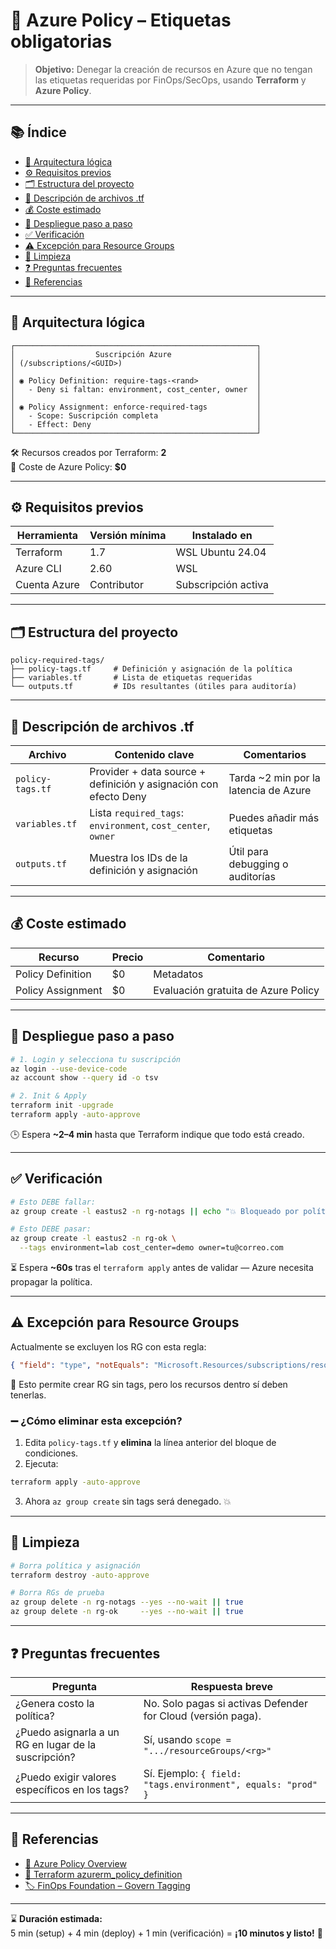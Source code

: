 # 🚀 Azure Policy – Etiquetas obligatorias

> **Objetivo:** Denegar la creación de recursos en Azure que no tengan las etiquetas requeridas por FinOps/SecOps, usando **Terraform** y **Azure Policy**.

---

## 📚 Índice

- [📐 Arquitectura lógica](#-arquitectura-lógica)
- [⚙️ Requisitos previos](#-requisitos-previos)
- [🗂️ Estructura del proyecto](#-estructura-del-proyecto)
- [📄 Descripción de archivos .tf](#-descripción-de-archivos-tf)
- [💰 Coste estimado](#-coste-estimado)
- [🚦 Despliegue paso a paso](#-despliegue-paso-a-paso)
- [✅ Verificación](#-verificación)
- [⚠️ Excepción para Resource Groups](#️-excepción-para-resource-groups)
- [🧹 Limpieza](#-limpieza)
- [❓ Preguntas frecuentes](#-preguntas-frecuentes)
- [🔗 Referencias](#-referencias)

---

## 📐 Arquitectura lógica

```text
┌──────────────────────────────────────────────────────┐
│                  Suscripción Azure                   │
│ (/subscriptions/<GUID>)                              │
│                                                      │
│ ◉ Policy Definition: require-tags-<rand>             │
│   - Deny si faltan: environment, cost_center, owner  │
│                                                      │
│ ◉ Policy Assignment: enforce-required-tags           │
│   - Scope: Suscripción completa                      │
│   - Effect: Deny                                     │
└──────────────────────────────────────────────────────┘
```

🛠️ Recursos creados por Terraform: **2**  
💸 Coste de Azure Policy: **$0**

---

## ⚙️ Requisitos previos

| Herramienta    | Versión mínima | Instalado en       |
|----------------|----------------|--------------------|
| Terraform      | 1.7            | WSL Ubuntu 24.04   |
| Azure CLI      | 2.60           | WSL                |
| Cuenta Azure   | Contributor    | Subscripción activa|

---

## 🗂️ Estructura del proyecto

```
policy-required-tags/
├── policy-tags.tf     # Definición y asignación de la política
├── variables.tf       # Lista de etiquetas requeridas
└── outputs.tf         # IDs resultantes (útiles para auditoría)
```

---

## 📄 Descripción de archivos .tf

| Archivo        | Contenido clave                                                                 | Comentarios                          |
|----------------|----------------------------------------------------------------------------------|--------------------------------------|
| `policy-tags.tf` | Provider + data source + definición y asignación con efecto Deny               | Tarda ~2 min por la latencia de Azure|
| `variables.tf`   | Lista `required_tags`: `environment`, `cost_center`, `owner`                  | Puedes añadir más etiquetas          |
| `outputs.tf`     | Muestra los IDs de la definición y asignación                                 | Útil para debugging o auditorías     |

---

## 💰 Coste estimado

| Recurso            | Precio | Comentario                             |
|--------------------|--------|----------------------------------------|
| Policy Definition  | $0     | Metadatos                              |
| Policy Assignment  | $0     | Evaluación gratuita de Azure Policy    |

---

## 🚦 Despliegue paso a paso

```bash
# 1. Login y selecciona tu suscripción
az login --use-device-code
az account show --query id -o tsv

# 2. Init & Apply
terraform init -upgrade
terraform apply -auto-approve
```

🕒 Espera **~2–4 min** hasta que Terraform indique que todo está creado.

---

## ✅ Verificación

```bash
# Esto DEBE fallar:
az group create -l eastus2 -n rg-notags || echo "💥 Bloqueado por política"

# Esto DEBE pasar:
az group create -l eastus2 -n rg-ok \
  --tags environment=lab cost_center=demo owner=tu@correo.com
```

⏳ Espera **~60s** tras el `terraform apply` antes de validar — Azure necesita propagar la política.

---

## ⚠️ Excepción para Resource Groups

Actualmente se excluyen los RG con esta regla:

```json
{ "field": "type", "notEquals": "Microsoft.Resources/subscriptions/resourceGroups" }
```

📝 Esto permite crear RG sin tags, pero los recursos dentro sí deben tenerlas.

### ➖ ¿Cómo eliminar esta excepción?

1. Edita `policy-tags.tf` y **elimina** la línea anterior del bloque de condiciones.
2. Ejecuta:

```bash
terraform apply -auto-approve
```

3. Ahora `az group create` sin tags será denegado. 💥

---

## 🧹 Limpieza

```bash
# Borra política y asignación
terraform destroy -auto-approve

# Borra RGs de prueba
az group delete -n rg-notags --yes --no-wait || true
az group delete -n rg-ok     --yes --no-wait || true
```

---

## ❓ Preguntas frecuentes

| Pregunta                                             | Respuesta breve                                                   |
|------------------------------------------------------|-------------------------------------------------------------------|
| ¿Genera costo la política?                          | No. Solo pagas si activas Defender for Cloud (versión paga).     |
| ¿Puedo asignarla a un RG en lugar de la suscripción?| Sí, usando `scope = ".../resourceGroups/<rg>"`                    |
| ¿Puedo exigir valores específicos en los tags?       | Sí. Ejemplo: `{ field: "tags.environment", equals: "prod" }`     |

---

## 🔗 Referencias

- [📘 Azure Policy Overview](https://learn.microsoft.com/en-us/azure/governance/policy/overview)
- [📗 Terraform azurerm_policy_definition](https://registry.terraform.io/providers/hashicorp/azurerm/latest/docs/resources/policy_definition)
- [🏷️ FinOps Foundation – Govern Tagging](https://www.finops.org/framework/capabilities/govern-tagging/)

---

⌛ **Duración estimada:**  
5 min (setup) + 4 min (deploy) + 1 min (verificación) = **¡10 minutos y listo!** 🎯
